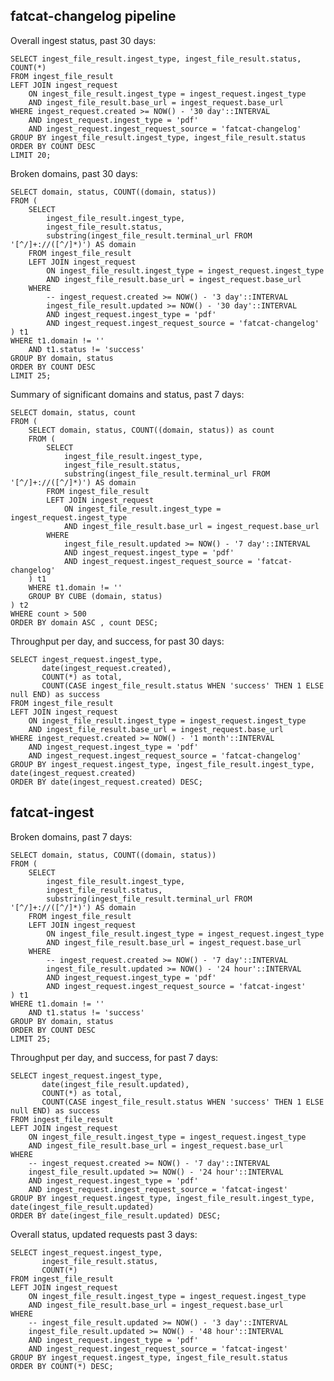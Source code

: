 
## fatcat-changelog pipeline

Overall ingest status, past 30 days:

    SELECT ingest_file_result.ingest_type, ingest_file_result.status, COUNT(*)
    FROM ingest_file_result
    LEFT JOIN ingest_request
        ON ingest_file_result.ingest_type = ingest_request.ingest_type
        AND ingest_file_result.base_url = ingest_request.base_url
    WHERE ingest_request.created >= NOW() - '30 day'::INTERVAL
        AND ingest_request.ingest_type = 'pdf'
        AND ingest_request.ingest_request_source = 'fatcat-changelog'
    GROUP BY ingest_file_result.ingest_type, ingest_file_result.status
    ORDER BY COUNT DESC
    LIMIT 20;

Broken domains, past 30 days:

    SELECT domain, status, COUNT((domain, status))
    FROM (
        SELECT
            ingest_file_result.ingest_type,
            ingest_file_result.status,
            substring(ingest_file_result.terminal_url FROM '[^/]+://([^/]*)') AS domain
        FROM ingest_file_result
        LEFT JOIN ingest_request
            ON ingest_file_result.ingest_type = ingest_request.ingest_type
            AND ingest_file_result.base_url = ingest_request.base_url
        WHERE
            -- ingest_request.created >= NOW() - '3 day'::INTERVAL
            ingest_file_result.updated >= NOW() - '30 day'::INTERVAL
            AND ingest_request.ingest_type = 'pdf'
            AND ingest_request.ingest_request_source = 'fatcat-changelog'
    ) t1
    WHERE t1.domain != ''
        AND t1.status != 'success'
    GROUP BY domain, status
    ORDER BY COUNT DESC
    LIMIT 25;

Summary of significant domains and status, past 7 days:

    SELECT domain, status, count
    FROM (
        SELECT domain, status, COUNT((domain, status)) as count
        FROM (
            SELECT
                ingest_file_result.ingest_type,
                ingest_file_result.status,
                substring(ingest_file_result.terminal_url FROM '[^/]+://([^/]*)') AS domain
            FROM ingest_file_result
            LEFT JOIN ingest_request
                ON ingest_file_result.ingest_type = ingest_request.ingest_type
                AND ingest_file_result.base_url = ingest_request.base_url
            WHERE
                ingest_file_result.updated >= NOW() - '7 day'::INTERVAL
                AND ingest_request.ingest_type = 'pdf'
                AND ingest_request.ingest_request_source = 'fatcat-changelog'
        ) t1
        WHERE t1.domain != ''
        GROUP BY CUBE (domain, status)
    ) t2
    WHERE count > 500
    ORDER BY domain ASC , count DESC;


Throughput per day, and success, for past 30 days:

    SELECT ingest_request.ingest_type,
           date(ingest_request.created),
           COUNT(*) as total,
           COUNT(CASE ingest_file_result.status WHEN 'success' THEN 1 ELSE null END) as success
    FROM ingest_file_result
    LEFT JOIN ingest_request
        ON ingest_file_result.ingest_type = ingest_request.ingest_type
        AND ingest_file_result.base_url = ingest_request.base_url
    WHERE ingest_request.created >= NOW() - '1 month'::INTERVAL
        AND ingest_request.ingest_type = 'pdf'
        AND ingest_request.ingest_request_source = 'fatcat-changelog'
    GROUP BY ingest_request.ingest_type, ingest_file_result.ingest_type, date(ingest_request.created)
    ORDER BY date(ingest_request.created) DESC;

## fatcat-ingest

Broken domains, past 7 days:

    SELECT domain, status, COUNT((domain, status))
    FROM (
        SELECT
            ingest_file_result.ingest_type,
            ingest_file_result.status,
            substring(ingest_file_result.terminal_url FROM '[^/]+://([^/]*)') AS domain
        FROM ingest_file_result
        LEFT JOIN ingest_request
            ON ingest_file_result.ingest_type = ingest_request.ingest_type
            AND ingest_file_result.base_url = ingest_request.base_url
        WHERE
            -- ingest_request.created >= NOW() - '7 day'::INTERVAL
            ingest_file_result.updated >= NOW() - '24 hour'::INTERVAL
            AND ingest_request.ingest_type = 'pdf'
            AND ingest_request.ingest_request_source = 'fatcat-ingest'
    ) t1
    WHERE t1.domain != ''
        AND t1.status != 'success'
    GROUP BY domain, status
    ORDER BY COUNT DESC
    LIMIT 25;

Throughput per day, and success, for past 7 days:

    SELECT ingest_request.ingest_type,
           date(ingest_file_result.updated),
           COUNT(*) as total,
           COUNT(CASE ingest_file_result.status WHEN 'success' THEN 1 ELSE null END) as success
    FROM ingest_file_result
    LEFT JOIN ingest_request
        ON ingest_file_result.ingest_type = ingest_request.ingest_type
        AND ingest_file_result.base_url = ingest_request.base_url
    WHERE
        -- ingest_request.created >= NOW() - '7 day'::INTERVAL
        ingest_file_result.updated >= NOW() - '24 hour'::INTERVAL
        AND ingest_request.ingest_type = 'pdf'
        AND ingest_request.ingest_request_source = 'fatcat-ingest'
    GROUP BY ingest_request.ingest_type, ingest_file_result.ingest_type, date(ingest_file_result.updated)
    ORDER BY date(ingest_file_result.updated) DESC;

Overall status, updated requests past 3 days:

    SELECT ingest_request.ingest_type,
           ingest_file_result.status,
           COUNT(*)
    FROM ingest_file_result
    LEFT JOIN ingest_request
        ON ingest_file_result.ingest_type = ingest_request.ingest_type
        AND ingest_file_result.base_url = ingest_request.base_url
    WHERE
        -- ingest_file_result.updated >= NOW() - '3 day'::INTERVAL
        ingest_file_result.updated >= NOW() - '48 hour'::INTERVAL
        AND ingest_request.ingest_type = 'pdf'
        AND ingest_request.ingest_request_source = 'fatcat-ingest'
    GROUP BY ingest_request.ingest_type, ingest_file_result.status
    ORDER BY COUNT(*) DESC;

